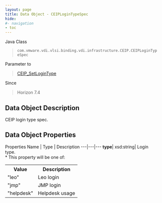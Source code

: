 ```yaml
---
layout: page
title: Data Object - CEIPLoginTypeSpec
hide:
#- navigation
- toc
---
```






Java Class
> `com.vmware.vdi.vlsi.binding.vdi.infrastructure.CEIP.CEIPLoginTypeSpec`

Parameter to
> [CEIP_SetLoginType](vdi.infrastructure.CEIP.md#setLoginType)

Since
> Horizon 7.4


## Data Object Description

CEIP login type spec.

## Data Object Properties
Properties
Name |  Type |  Description
---|---|---
**type**|  xsd:string|  Login type.<br>* This property will be one of:<br><table><tr><th>Value</th><th>Description</th></tr><tr><td>"leo"</td><td>Leo login</td></tr><tr><td>"jmp"</td><td>JMP login</td></tr><tr><td>"helpdesk"</td><td>Helpdesk usage</td></tr></table>
 


 
